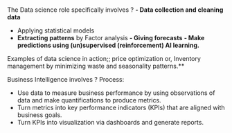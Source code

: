 #


The Data science role specifically involves
?
**-   Data collection and cleaning data**
-   Applying statistical models
-   **Extracting patterns** by Factor analysis
**-   Giving forecasts**
**- Make predictions using (un)supervised (reinforcement) AI learning.**


Examples of data science in action;; price optimization or, Inventory management by minimizing waste and seasonality patterns.**



Business Intelligence involves
?
Process:
- Use data to measure business performance by using observations of data and make quantifications to produce metrics.
- Turn metrics into key performance indicators (KPIs) that are aligned with business goals.
- Turn KPIs into visualization via dashboards and generate reports.





